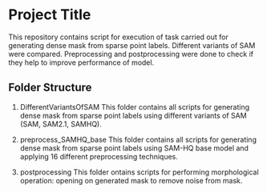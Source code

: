 # Project Title
This repository contains script for execution of task carried out for generating dense mask from sparse point labels. Different variants of SAM were compared. Preprocessing and postprocessing were done to check if they help to improve performance of model.

## Folder Structure
1. DifferentVariantsOfSAM
This folder contains all scripts for generating dense mask from sparse point labels using different variants of SAM (SAM, SAM2.1, SAMHQ).

2. preprocess_SAMHQ_base
This folder contains all scripts for generating dense mask from sparse point labels using SAM-HQ base model and applying 16 different preprocessing techniques.

3. postprocessing
This folder ontains scripts for performing morphological operation: opening on generated mask to remove noise from mask.